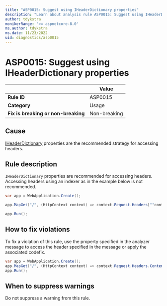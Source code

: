 ```yaml
---
title: "ASP0015: Suggest using IHeaderDictionary properties"
description: "Learn about analysis rule ASP0015: Suggest using IHeaderDictionary properties"
author: tdykstra
monikerRange: '>= aspnetcore-8.0'
ms.author: tdykstra
ms.date: 11/23/2022
uid: diagnostics/asp0015
---
```

# ASP0015: Suggest using IHeaderDictionary properties

|                                     | Value        |
| -                                   | -            |
| **Rule ID**                         | ASP0015      |
| **Category**                        | Usage        |
| **Fix is breaking or non-breaking** | Non-breaking |

## Cause

[IHeaderDictionary](xref:System.Collections.IDictionary) properties are the recommended strategy for accessing headers.

## Rule description

`IHeaderDictionary` properties are recommended for accessing headers. Accessing headers using an indexer as in the example below is not recommended.

```csharp
var app = WebApplication.Create();

app.MapGet("/", (HttpContext context) => context.Request.Headers[""content-type""]);

app.Run();
```

## How to fix violations

To fix a violation of this rule, use the property specified in the analyzer message to access the header specified in the message or apply the associated codefix.

```csharp
var app = WebApplication.Create();
app.MapGet("/", (HttpContext context) => context.Request.Headers.ContentType);
app.Run();
```

## When to suppress warnings

Do not suppress a warning from this rule.
